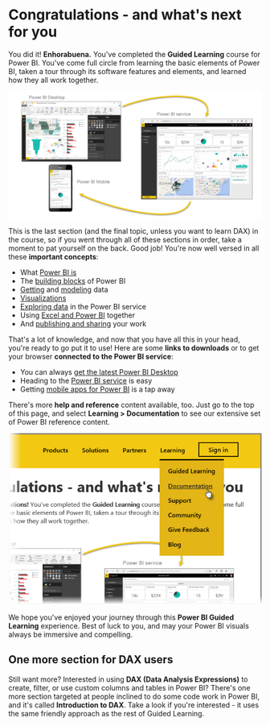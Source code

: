 <properties
   pageTitle="Completion of Power BI Guided Learning"
   description="Way to go - plus a summary and lots of useful links"
   services="powerbi"
   documentationCenter=""
   authors="davidiseminger"
   manager="mblythe"
   backup=""
   editor=""
   tags=""
   qualityFocus="no"
   qualityDate=""
   featuredVideoId=""
   featuredVideoThumb=""
   courseDuration="4m"/>

<tags
   ms.service="powerbi"
   ms.devlang="NA"
   ms.topic="get-started-article"
   ms.tgt_pltfrm="NA"
   ms.workload="powerbi"
   ms.date="09/29/2016"
   ms.author="davidi"/>

# Congratulations - and what's next for you

You did it! **Enhorabuena.** You've completed the <bpt id="p1">**</bpt>Guided Learning<ept id="p1">**</ept> course for Power BI. You've come full circle from learning the basic elements of Power BI, taken a tour through its software features and elements, and learned how they all work together.

![](media/powerbi-learning-0-0-what-is-power-bi/c0a0_2.png)

This is the last section (and the final topic, unless you want to learn DAX) in the course, so if you went through all of these sections in order, take a moment to pat yourself on the back. Good job! You're now well versed in all these <bpt id="p1">**</bpt>important concepts<ept id="p1">**</ept>:

-   What <bpt id="p1">[</bpt>Power BI is<ept id="p1">](powerbi-learning-0-0-what-is-power-bi.md)</ept>
-   The <bpt id="p1">[</bpt>building blocks<ept id="p1">](powerbi-learning-0b-building-blocks-power-bi.md)</ept> of Power BI
-   <bpt id="p1">[</bpt>Getting<ept id="p1">](powerbi-learning-1-2-connect-to-data-sources-in-power-bi-desktop.md)</ept> and <bpt id="p2">[</bpt>modeling<ept id="p2">](powerbi-learning-2-1-intro-modeling-data.md)</ept> data
-   [Visualizations](powerbi-learning-3-1-intro-visualizations.md)
-   <bpt id="p1">[</bpt>Exploring data<ept id="p1">](powerbi-learning-4-0-intro-power-bi-service.md)</ept> in the Power BI service
-   Using <bpt id="p1">[</bpt>Excel and Power BI<ept id="p1">](powerbi-learning-5-1-intro-excel-data.md)</ept> together
-   And <bpt id="p1">[</bpt>publishing and sharing<ept id="p1">](powerbi-learning-6-0-intro-content-packs-groups.md)</ept> your work

That's a lot of knowledge, and now that you have all this in your head, you're ready to go put it to use! Here are some <bpt id="p1">**</bpt>links to downloads<ept id="p1">**</ept> or to get your browser <bpt id="p2">**</bpt>connected to the Power BI service<ept id="p2">**</ept>:

-   You can always <bpt id="p1">[</bpt>get the latest Power BI Desktop<ept id="p1">](https://powerbi.microsoft.com/desktop)</ept>
-   Heading to the <bpt id="p1">[</bpt>Power BI service<ept id="p1">](https://powerbi.microsoft.com/)</ept> is easy
-   Getting <bpt id="p1">[</bpt>mobile apps for Power BI<ept id="p1">](https://powerbi.microsoft.com/mobile/)</ept> is a tap away

There's more <bpt id="p1">**</bpt>help and reference<ept id="p1">**</ept> content available, too. Just go to the top of this page, and select <bpt id="p1">**</bpt>Learning &gt; Documentation<ept id="p1">**</ept> to see our extensive set of Power BI reference content.

![](media/powerbi-learning-6-5-guided-learning-completion/6-5_1.png)

We hope you've enjoyed your journey through this <bpt id="p1">**</bpt>Power BI Guided Learning<ept id="p1">**</ept> experience. Best of luck to you, and may your Power BI visuals always be immersive and compelling.

## One more section for DAX users

Still want more? Interested in using <bpt id="p1">**</bpt>DAX (Data Analysis Expressions)<ept id="p1">**</ept> to create, filter, or use custom columns and tables in Power BI? There's one more section targeted at people inclined to do some code work in Power BI, and it's called <bpt id="p1">**</bpt>Introduction to DAX<ept id="p1">**</ept>. Take a look if you're interested - it uses the same friendly approach as the rest of Guided Learning.
